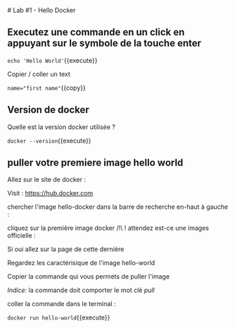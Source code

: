 # Lab #1 - Hello Docker

## Executez une commande en un click en appuyant sur le symbole de la touche enter

`echo 'Hello World'`{{execute}}

Copier / coller un text

`name="first name"`{{copy}}

## Version de docker

Quelle est la version docker utilisée ?

`docker --version`{{execute}}

## puller votre premiere image hello world

Allez sur le site de docker :

Visit : https://hub.docker.com

chercher l'image hello-docker dans la barre de recherche en-haut à gauche :

cliquez sur la première image docker /!\ ! attendez est-ce une images officielle :

Si oui allez sur la page de cette dernière

Regardez les caractérisique de l'image hello-world

Copier la commande qui vous permets de puller l'image

_Indice:_ la commande doit comporter le mot clé _*pull*_

coller la commande dans le terminal :

`docker run hello-world`{{execute}}
